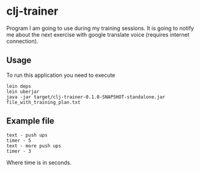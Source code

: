 # clj-trainer

Program I am going to use during my training sessions. 
It is going to notify me about the next exercise with google translate voice
(requires internet connection).

## Usage

To run this application you need to execute

    lein deps
    lein uberjar
    java -jar target/clj-trainer-0.1.0-SNAPSHOT-standalone.jar file_with_training_plan.txt
    
## Example file

    text - push ups
    timer - 5
    text - more push ups
    timer - 3

Where time is in seconds.
